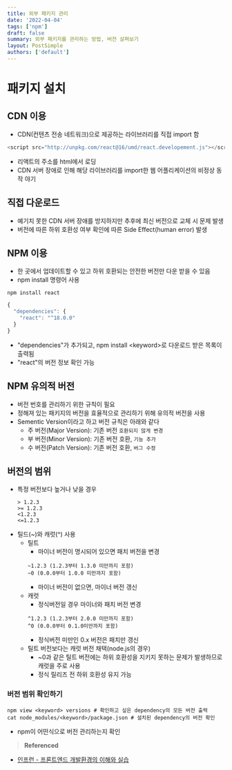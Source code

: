 ```yaml
---
title: 외부 패키지 관리
date: '2022-04-04'
tags: ['npm']
draft: false
summary: 외부 패키지를 관리하는 방법, 버전 살펴보기
layout: PostSimple
authors: ['default']
---
```


# 패키지 설치

## CDN 이용

- CDN(컨텐츠 전송 네트워크)으로 제공하는 라이브러리를 직접 import 함

```javascript
<script src="http://unpkg.com/react@16/umd/react.developement.js"></script>
```

- 리액트의 주소를 html에서 로딩
- CDN 서버 장애로 인해 해당 라이브러리를 import한 웹 어플리케이션의 비정상 동작 야기

## 직접 다운로드

- 예기치 못한 CDN 서버 장애를 방지하지만 추후에 최신 버전으로 교체 시 문제 발생
- 버전에 따른 하위 호환성 여부 확인에 따른 Side Effect(human error) 발생

## NPM 이용

- 한 곳에서 업데이트할 수 있고 하위 호환되는 안전한 버전만 다운 받을 수 있음
- npm install 명령어 사용

```shell
npm install react
```

```javascript
{
  "dependencies": {
    "react": "^18.0.0"
  }
}
```

- "dependencies"가 추가되고, npm install \<keyword>로 다운로드 받은 목록이 출력됨
- "react"의 버전 정보 확인 가능

## NPM 유의적 버전

- 버전 번호를 관리하기 위한 규칙이 필요
- 정해져 있는 패키지의 버전을 효율적으로 관리하기 위해 유의적 버전을 사용
- Sementic Version이라고 하고 버전 규칙은 아래와 같다
  - 주 버전(Major Version): 기존 버전 `호환되지 않게 변경`
  - 부 버전(Minor Version): 기존 버전 호환, `기능 추가`
  - 수 버전(Patch Version): 기존 버전 호환, `버그 수정`

## 버전의 범위

- 특정 버전보다 높거나 낮을 경우
  ```
  > 1.2.3
  >= 1.2.3
  <1.2.3
  <=1.2.3
  ```
- 틸드(~)와 캐럿(^) 사용
  - 틸트
    - 마이너 버전이 명시되어 있으면 패치 버전을 변경
    ```
    ~1.2.3 (1.2.3부터 1.3.0 미만까지 포함)
    ~0 (0.0.0부터 1.0.0 미만까지 포함)
    ```
    - 마이너 버전이 없으면, 마이너 버전 갱신
  - 캐럿
    - 정식버전일 경우 마이너와 패치 버전 변경
    ```
    ^1.2.3 (1.2.3부터 2.0.0 미만까지 포함)
    ^0 (0.0.0부터 0.1.0미만까지 포함)
    ```
    - 정식버전 미만인 0.x 버전은 패치만 갱신
  - 틸트 버전보다는 캐럿 버전 채택(node.js의 경우)
    - ~0과 같은 틸트 버전에는 하위 호환성을 지키지 못하는 문제가 발생하므로 캐럿을 주로 사용
    - 정식 릴리즈 전 하위 호환성 유지 가능

### 버전 범위 확인하기

```shell
npm view <keyword> versions # 확인하고 싶은 dependency의 모든 버전 출력
cat node_modules/<keyword>/package.json # 설치된 dependency의 버전 확인
```

- npm이 어떤식으로 버전 관리하는지 확인

> **Referenced**

- [인프런 - 프론트엔드 개발환경의 이해와 실습](https://www.inflearn.com/course/%ED%94%84%EB%A1%A0%ED%8A%B8%EC%97%94%EB%93%9C-%EA%B0%9C%EB%B0%9C%ED%99%98%EA%B2%BD/dashboard)
